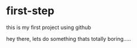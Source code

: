 # first-step
this is my first project using github


hey there,
        lets do something thats totally boring.....
